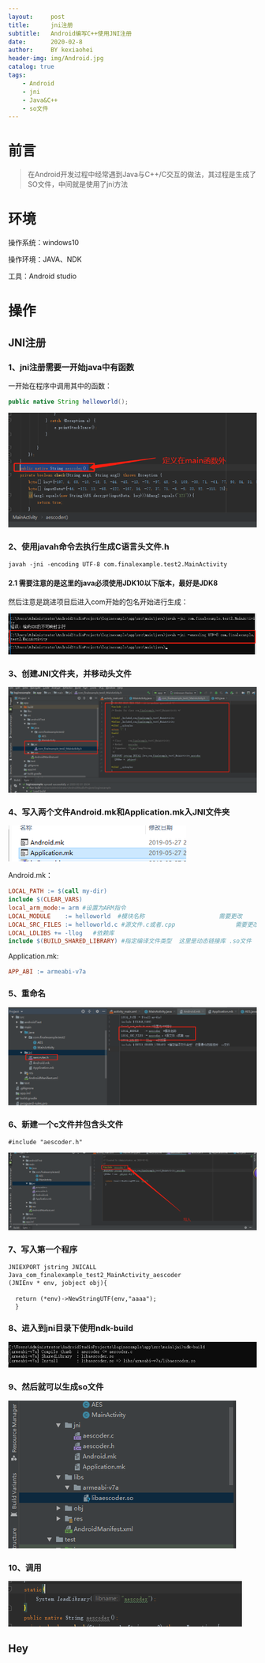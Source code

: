 ```yaml
---
layout:     post
title:      jni注册
subtitle:   Android编写C++使用JNI注册
date:       2020-02-8
author:     BY kexiaohei
header-img: img/Android.jpg
catalog: true
tags:
    - Android
    - jni
    - Java&C++
    - so文件
---
```

# 前言

>在Android开发过程中经常遇到Java与C++/C交互的做法，其过程是生成了SO文件，中间就是使用了jni方法

# 环境
操作系统：windows10

操作环境：JAVA、NDK

工具：Android studio

# 操作
## JNI注册

### 1、jni注册需要一开始java中有函数

一开始在程序中调用其中的函数：

```java
public native String helloworld();
```

![image-20200201202623252](img/jni/image-20200201202623252.png)

### 2、使用javah命令去执行生成C语言头文件.h

```
javah -jni -encoding UTF-8 com.finalexample.test2.MainActivity
```

#### 	2.1 需要注意的是这里的java必须使用JDK10以下版本，最好是JDK8

然后注意是跳进项目后进入com开始的包名开始进行生成：

![image-20200201203104316](img/jni/image-20200201203104316.png)

### 3、创建JNI文件夹，并移动头文件

![image-20200201203507193](img/jni/image-20200201203507193.png)

### 4、写入两个文件Android.mk和Application.mk入JNI文件夹

![image-20200201203717981](img/jni/image-20200201203717981.png)

Android.mk：

```makefile
LOCAL_PATH := $(call my-dir)  
include $(CLEAR_VARS) 
local_arm_mode:= arm #设置为ARM指令 
LOCAL_MODULE    := helloworld  #模块名称                     需要更改
LOCAL_SRC_FILES := helloworld.c #源文件.c或者.cpp                 需要更改
LOCAL_LDLIBS += -llog   #依赖库  
include $(BUILD_SHARED_LIBRARY) #指定编译文件类型  这里是动态链接库 .so文件
```

Application.mk:

```makefile
APP_ABI := armeabi-v7a
```

### 5、重命名

![image-20200201204500604](img/jni/image-20200201204500604.png)

### 6、新建一个c文件并包含头文件

```
#include "aescoder.h"
```

![image-20200201205720447](img/jni/image-20200201205720447.png)

### 7、写入第一个程序

```
JNIEXPORT jstring JNICALL Java_com_finalexample_test2_MainActivity_aescoder
(JNIEnv * env, jobject obj){

  return (*env)->NewStringUTF(env,"aaaa");
  }
```

### 8、进入到jni目录下使用ndk-build

![image-20200201205913817](img/jni/image-20200201205913817.png)

### 9、然后就可以生成so文件

![image-20200201210023490](img/jni/image-20200201210023490.png)

### 10、调用

![image-20200201210410596](img/jni/image-20200201210410596.png)

## Hey